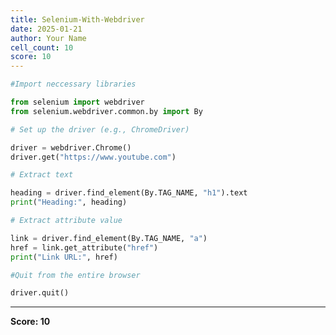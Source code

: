 ```yaml
---
title: Selenium-With-Webdriver
date: 2025-01-21
author: Your Name
cell_count: 10
score: 10
---
```


```python
#Import neccessary libraries
```


```python
from selenium import webdriver
from selenium.webdriver.common.by import By
```


```python
# Set up the driver (e.g., ChromeDriver)
```


```python
driver = webdriver.Chrome()
driver.get("https://www.youtube.com")
```


```python
# Extract text
```


```python
heading = driver.find_element(By.TAG_NAME, "h1").text
print("Heading:", heading)
```


```python
# Extract attribute value
```


```python
link = driver.find_element(By.TAG_NAME, "a")
href = link.get_attribute("href")
print("Link URL:", href)
```


```python
#Quit from the entire browser
```


```python
driver.quit()
```


---
**Score: 10**
